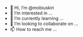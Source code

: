 - 👋 Hi, I’m @mobiuskin
- 👀 I’m interested in ...
- 🌱 I’m currently learning ...
- 💞️ I’m looking to collaborate on ...
- 📫 How to reach me ...

<!---
mobiuskin/mobiuskin is a ✨ special ✨ repository because its `README.md` (this file) appears on your GitHub profile.
You can click the Preview link to take a look at your changes.
--->
